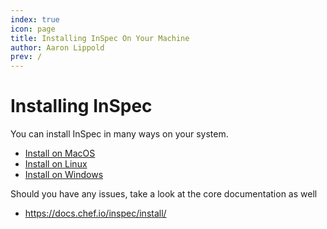 ```yaml
---
index: true
icon: page
title: Installing InSpec On Your Machine
author: Aaron Lippold
prev: /
---
```


# Installing InSpec 

You can install InSpec in many ways on your system.

- [Install on MacOS](MacInstall.md)
- [Install on Linux](LinuxInstall.md)
- [Install on Windows](WindowsInstall.md)

Should you have any issues, take a look at the core documentation as well

- <https://docs.chef.io/inspec/install/>
